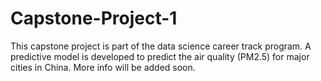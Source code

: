 # Capstone-Project-1
This capstone project is part of the data science career track program. A predictive model is developed to predict the air quality (PM2.5) for major cities in China. More info will be added soon. 
